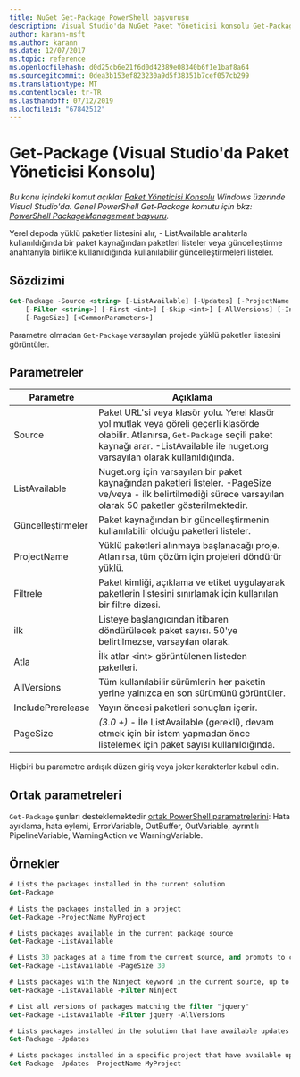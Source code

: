 ```yaml
---
title: NuGet Get-Package PowerShell başvurusu
description: Visual Studio'da NuGet Paket Yöneticisi konsolu Get-Package PowerShell komutunda referansı.
author: karann-msft
ms.author: karann
ms.date: 12/07/2017
ms.topic: reference
ms.openlocfilehash: d0d25cb6e21f6d0d42389e08340b6f1e1baf8a64
ms.sourcegitcommit: 0dea3b153ef823230a9d5f38351b7cef057cb299
ms.translationtype: MT
ms.contentlocale: tr-TR
ms.lasthandoff: 07/12/2019
ms.locfileid: "67842512"
---
```

# <a name="get-package-package-manager-console-in-visual-studio"></a>Get-Package (Visual Studio'da Paket Yöneticisi Konsolu)

*Bu konu içindeki komut açıklar [Paket Yöneticisi Konsolu](package-manager-console.md) Windows üzerinde Visual Studio'da. Genel PowerShell Get-Package komutu için bkz: [PowerShell PackageManagement başvuru](/powershell/module/packagemanagement/?view=powershell-6).*

Yerel depoda yüklü paketler listesini alır, - ListAvailable anahtarla kullanıldığında bir paket kaynağından paketleri listeler veya güncelleştirme anahtarıyla birlikte kullanıldığında kullanılabilir güncelleştirmeleri listeler.

## <a name="syntax"></a>Sözdizimi

```ps
Get-Package -Source <string> [-ListAvailable] [-Updates] [-ProjectName <string>]
    [-Filter <string>] [-First <int>] [-Skip <int>] [-AllVersions] [-IncludePrerelease]
    [-PageSize] [<CommonParameters>]
```

Parametre olmadan `Get-Package` varsayılan projede yüklü paketler listesini görüntüler.

## <a name="parameters"></a>Parametreler

| Parametre | Açıklama |
| --- | --- |
| Source | Paket URL'si veya klasör yolu. Yerel klasör yol mutlak veya göreli geçerli klasörde olabilir. Atlanırsa, `Get-Package` seçili paket kaynağı arar. -ListAvailable ile nuget.org varsayılan olarak kullanıldığında. |
| ListAvailable | Nuget.org için varsayılan bir paket kaynağından paketleri listeler. -PageSize ve/veya - ilk belirtilmediği sürece varsayılan olarak 50 paketler gösterilmektedir. |
| Güncelleştirmeler | Paket kaynağından bir güncelleştirmenin kullanılabilir olduğu paketleri listeler. |
| ProjectName | Yüklü paketleri alınmaya başlanacağı proje. Atlanırsa, tüm çözüm için projeleri döndürür yüklü. |
| Filtrele | Paket kimliği, açıklama ve etiket uygulayarak paketlerin listesini sınırlamak için kullanılan bir filtre dizesi. |
| ilk | Listeye başlangıcından itibaren döndürülecek paket sayısı. 50'ye belirtilmezse, varsayılan olarak. |
| Atla | İlk atlar &lt;int&gt; görüntülenen listeden paketleri.  |
| AllVersions | Tüm kullanılabilir sürümlerin her paketin yerine yalnızca en son sürümünü görüntüler. |
| IncludePrerelease | Yayın öncesi paketleri sonuçları içerir. |
| PageSize | *(3.0 +)*  - İle ListAvailable (gerekli), devam etmek için bir istem yapmadan önce listelemek için paket sayısı kullanıldığında. |

Hiçbiri bu parametre ardışık düzen giriş veya joker karakterler kabul edin.

## <a name="common-parameters"></a>Ortak parametreleri

`Get-Package` şunları desteklemektedir [ortak PowerShell parametrelerini](http://go.microsoft.com/fwlink/?LinkID=113216): Hata ayıklama, hata eylemi, ErrorVariable, OutBuffer, OutVariable, ayrıntılı PipelineVariable, WarningAction ve WarningVariable.

## <a name="examples"></a>Örnekler

```ps
# Lists the packages installed in the current solution
Get-Package

# Lists the packages installed in a project
Get-Package -ProjectName MyProject

# Lists packages available in the current package source
Get-Package -ListAvailable

# Lists 30 packages at a time from the current source, and prompts to continue if more are available
Get-Package -ListAvailable -PageSize 30

# Lists packages with the Ninject keyword in the current source, up to 50
Get-Package -ListAvailable -Filter Ninject

# List all versions of packages matching the filter "jquery"
Get-Package -ListAvailable -Filter jquery -AllVersions

# Lists packages installed in the solution that have available updates
Get-Package -Updates

# Lists packages installed in a specific project that have available updates
Get-Package -Updates -ProjectName MyProject
```
